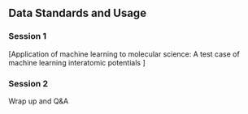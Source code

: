 ## Data Standards and Usage

### Session 1

[Application of machine learning to molecular science: A test case of machine learning interatomic potentials
]

### Session 2 
Wrap up and Q\&A
